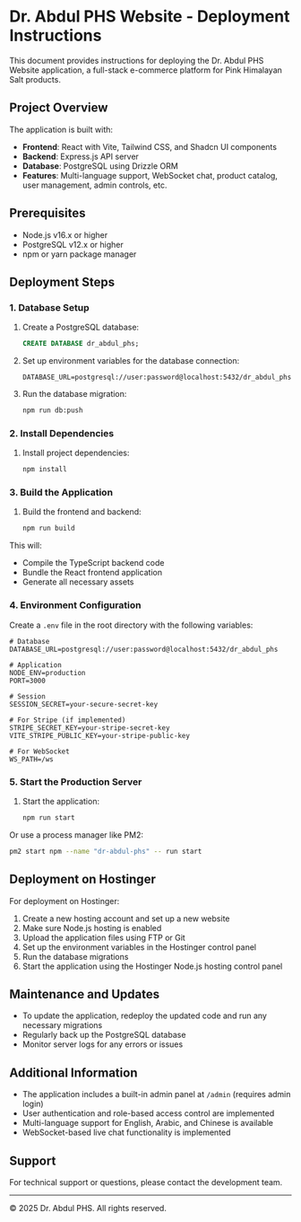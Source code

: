 # Dr. Abdul PHS Website - Deployment Instructions

This document provides instructions for deploying the Dr. Abdul PHS Website application, a full-stack e-commerce platform for Pink Himalayan Salt products.

## Project Overview

The application is built with:
- **Frontend**: React with Vite, Tailwind CSS, and Shadcn UI components
- **Backend**: Express.js API server
- **Database**: PostgreSQL using Drizzle ORM
- **Features**: Multi-language support, WebSocket chat, product catalog, user management, admin controls, etc.

## Prerequisites

- Node.js v16.x or higher
- PostgreSQL v12.x or higher
- npm or yarn package manager

## Deployment Steps

### 1. Database Setup

1. Create a PostgreSQL database:
   ```sql
   CREATE DATABASE dr_abdul_phs;
   ```

2. Set up environment variables for the database connection:
   ```
   DATABASE_URL=postgresql://user:password@localhost:5432/dr_abdul_phs
   ```

3. Run the database migration:
   ```bash
   npm run db:push
   ```

### 2. Install Dependencies

1. Install project dependencies:
   ```bash
   npm install
   ```

### 3. Build the Application

1. Build the frontend and backend:
   ```bash
   npm run build
   ```

This will:
- Compile the TypeScript backend code
- Bundle the React frontend application
- Generate all necessary assets

### 4. Environment Configuration

Create a `.env` file in the root directory with the following variables:

```
# Database
DATABASE_URL=postgresql://user:password@localhost:5432/dr_abdul_phs

# Application
NODE_ENV=production
PORT=3000

# Session
SESSION_SECRET=your-secure-secret-key

# For Stripe (if implemented)
STRIPE_SECRET_KEY=your-stripe-secret-key
VITE_STRIPE_PUBLIC_KEY=your-stripe-public-key

# For WebSocket
WS_PATH=/ws
```

### 5. Start the Production Server

1. Start the application:
   ```bash
   npm run start
   ```

Or use a process manager like PM2:
```bash
pm2 start npm --name "dr-abdul-phs" -- run start
```

## Deployment on Hostinger

For deployment on Hostinger:

1. Create a new hosting account and set up a new website
2. Make sure Node.js hosting is enabled
3. Upload the application files using FTP or Git
4. Set up the environment variables in the Hostinger control panel
5. Run the database migrations
6. Start the application using the Hostinger Node.js hosting control panel

## Maintenance and Updates

- To update the application, redeploy the updated code and run any necessary migrations
- Regularly back up the PostgreSQL database
- Monitor server logs for any errors or issues

## Additional Information

- The application includes a built-in admin panel at `/admin` (requires admin login)
- User authentication and role-based access control are implemented
- Multi-language support for English, Arabic, and Chinese is available
- WebSocket-based live chat functionality is implemented

## Support

For technical support or questions, please contact the development team.

---

© 2025 Dr. Abdul PHS. All rights reserved.